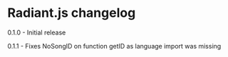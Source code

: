 # Radiant.js changelog

0.1.0 - Initial release

0.1.1 - Fixes NoSongID on function getID as language import was missing
